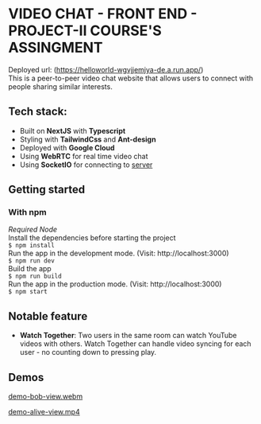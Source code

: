 # VIDEO CHAT - FRONT END - PROJECT-II COURSE'S ASSINGMENT
Deployed url: (https://helloworld-wgvjjemjya-de.a.run.app/) </br>
This is a peer-to-peer video chat website that allows users to connect with people sharing similar interests. <br>

## Tech stack:
- Built on **NextJS** with **Typescript**
- Styling with **TailwindCss** and **Ant-design**
- Deployed with **Google Cloud**
- Using **WebRTC** for real time video chat
- Using **SocketIO** for connecting to [server](https://github.com/nduc-lv/backend)

## Getting started
### With npm
*Required Node* <br>
Install the dependencies before starting the project <br>
`$ npm install`<br>
Run the app in the development mode. (Visit: http://localhost:3000) <br>
`$ npm run dev` <br>
Build the app <br>
`$ npm run build`  
Run the app in the production mode. (Visit: http://localhost:3000)  
`$ npm start`

## Notable feature
- **Watch Together**: Two users in the same room can watch YouTube videos with others. Watch Together can handle video syncing for each user - no counting down to pressing play.

## Demos
[demo-bob-view.webm](https://github.com/nduc-lv/front-end/assets/96325115/ae52db05-fd2a-4ab0-83e5-9f70885aebe2)




[demo-alive-view.mp4](https://github.com/nduc-lv/front-end/assets/96325115/68ec39b8-f4e6-42a1-a5a6-e655558080cd)






